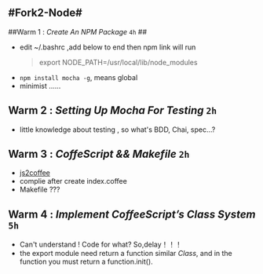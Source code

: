 #Fork2-Node#
---
##Warm 1 : *Create An NPM Package*  `4h` ##
- edit  ~/.bashrc ,add below to end then npm link will run
  >export NODE_PATH=/usr/local/lib/node_modules 
- `npm install mocha -g`, means global
- minimist ......


## Warm 2 : *Setting Up Mocha For Testing*  `2h` ##
- little knowledge about testing , so what's BDD, Chai, spec...?


## Warm 3 : *CoffeScript && Makefile* `2h` ##
- [js2coffee](http://js2coffee.org/)
- complie after create index.coffee
- Makefile ???


## Warm 4 : *Implement CoffeeScript’s Class System* `5h` ##
- Can't understand ! Code for what?  So,delay！！！
- the export module need return a function similar *Class*, and in the function you must return a function.init().


